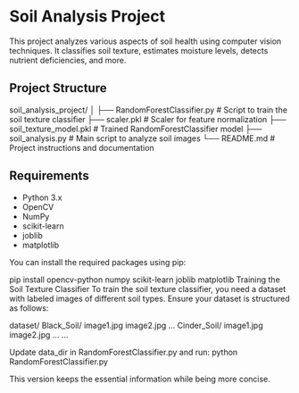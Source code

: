 # Soil Analysis Project

This project analyzes various aspects of soil health using computer vision techniques. It classifies soil texture, estimates moisture levels, detects nutrient deficiencies, and more.

## Project Structure

soil_analysis_project/
│
├── RandomForestClassifier.py # Script to train the soil texture classifier
├── scaler.pkl # Scaler for feature normalization
├── soil_texture_model.pkl # Trained RandomForestClassifier model
├── soil_analysis.py # Main script to analyze soil images
└── README.md # Project instructions and documentation



## Requirements

- Python 3.x
- OpenCV
- NumPy
- scikit-learn
- joblib
- matplotlib

You can install the required packages using pip:


pip install opencv-python numpy scikit-learn joblib matplotlib
Training the Soil Texture Classifier
To train the soil texture classifier, you need a dataset with labeled images of different soil types. Ensure your dataset is structured as follows:

dataset/
    Black_Soil/
        image1.jpg
        image2.jpg
        ...
    Cinder_Soil/
        image1.jpg
        image2.jpg
        ...
    ...


Update data_dir in RandomForestClassifier.py and run:
python RandomForestClassifier.py


This version keeps the essential information while being more concise.


